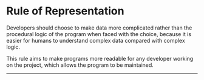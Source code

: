

# Rule of Representation

Developers should choose to make data more complicated rather than the procedural logic of the program when faced with the choice, because it is easier for humans to understand complex data compared with complex logic.

This rule aims to make programs more readable for any developer working on the project, which allows the program to be maintained.

---

